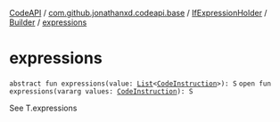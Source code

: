 [CodeAPI](../../../index.md) / [com.github.jonathanxd.codeapi.base](../../index.md) / [IfExpressionHolder](../index.md) / [Builder](index.md) / [expressions](.)

# expressions

`abstract fun expressions(value: `[`List`](https://kotlinlang.org/api/latest/jvm/stdlib/kotlin.collections/-list/index.html)`<`[`CodeInstruction`](../../../com.github.jonathanxd.codeapi/-code-instruction.md)`>): S`
`open fun expressions(vararg values: `[`CodeInstruction`](../../../com.github.jonathanxd.codeapi/-code-instruction.md)`): S`

See T.expressions

